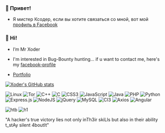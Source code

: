  ### 👋 Привет!
- Я мистер Ксодер, если вы хотите связаться со мной, вот мой [профиль в Facebook](https://www.facebook.com/profile.php?lst=100084748959056%3A100084748959056%3A1662648222)

### 👋 Hi!
- I’m Mr Xoder
- I'm interested in Bug-Bounty hunting...
if u want to contact me, here's my [facebook-profile](https://www.facebook.com/profile.php?lst=100084748959056%3A100084748959056%3A1662648222)

- [Portfolio](https://profile.byteforge.site/)

 
 [![Xoder's GitHub stats](https://github-readme-stats.vercel.app/api?username=mrxoder&show_icons=true&theme=radical)](https://github.com/mrxoder)
 
 
 ![Linux](https://img.shields.io/badge/Linux-FCC624?style=for-the-badge&logo=linux&logoColor=black)
 ![Tor](https://img.shields.io/badge/Tor-7D4698?style=for-the-badge&logo=Tor-Browser&logoColor=white)
 ![C++](https://img.shields.io/badge/c++-%2300599C.svg?style=for-the-badge&logo=c%2B%2B&logoColor=white)
 ![C](https://img.shields.io/badge/c-%2300599C.svg?style=for-the-badge&logo=c&logoColor=white)
 ![CSS3](https://img.shields.io/badge/css3-%231572B6.svg?style=for-the-badge&logo=css3&logoColor=white)
 ![JavaScript](https://img.shields.io/badge/javascript-%23323330.svg?style=for-the-badge&logo=javascript&logoColor=%23F7DF1E)
 ![Java](https://img.shields.io/badge/java-%23ED8B00.svg?style=for-the-badge&logo=java&logoColor=white)
 ![PHP](https://img.shields.io/badge/php-%23777BB4.svg?style=for-the-badge&logo=php&logoColor=white)
 ![Python](https://img.shields.io/badge/python-3670A0?style=for-the-badge&logo=python&logoColor=ffdd54)
 ![Express.js](https://img.shields.io/badge/express.js-%23404d59.svg?style=for-the-badge&logo=express&logoColor=%2361DAFB)
 ![NodeJS](https://img.shields.io/badge/node.js-6DA55F?style=for-the-badge&logo=node.js&logoColor=white)
 ![jQuery](https://img.shields.io/badge/jquery-%230769AD.svg?style=for-the-badge&logo=jquery&logoColor=white)
 ![MySQL](https://img.shields.io/badge/mysql-%2300f.svg?style=for-the-badge&logo=mysql&logoColor=white)
 ![CI3](https://img.shields.io/badge/CI3-CodeIgniter3-blueviolet?style=for-the-badge&logo=appveyor)
 ![Axios](https://img.shields.io/badge/AXIOS-Axios%20JS-blue?style=for-the-badge&logo=appveyor)
 ![Angular](https://img.shields.io/badge/angular-8A2BE2)
 
 ![htb](https://img.shields.io/badge/Hack%20The%20Box-9FEF00.svg?style=for-the-badge&logo=Hack-The-Box&logoColor=black)
 ![h1](https://img.shields.io/badge/HackerOne-494649.svg?style=for-the-badge&logo=HackerOne&logoColor=white)
 
 "A hacker's true victory lies not only inTh3ir skiLls but also in their ability t_stAy silent 4boutIt"
